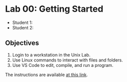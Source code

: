 # Lab 00: Getting Started

* Student 1:
* Student 2:

## Objectives

1. Login to a workstation in the Unix Lab.
2. Use Linux commands to interact with files and folders.
3. Use VS Code to edit, compile, and run a program.

The instructions are available [at this link](https://ericaraujo.com/25fa-cs112/lab00).
